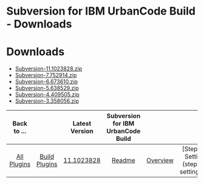 
Subversion for IBM UrbanCode Build - Downloads
==============================================

# Downloads

- [Subversion-11.1023828.zip](https://raw.githubusercontent.com/UrbanCode/IBM-UCB-PLUGINS/main/files/Subversion/Subversion-11.1023828.zip)
- [Subversion-7.752914.zip](https://raw.githubusercontent.com/UrbanCode/IBM-UCB-PLUGINS/main/files/Subversion/Subversion-7.752914.zip)
- [Subversion-6.673610.zip](https://raw.githubusercontent.com/UrbanCode/IBM-UCB-PLUGINS/main/files/Subversion/Subversion-6.673610.zip)
- [Subversion-5.638529.zip](https://raw.githubusercontent.com/UrbanCode/IBM-UCB-PLUGINS/main/files/Subversion/Subversion-5.638529.zip)
- [Subversion-4.409505.zip](https://raw.githubusercontent.com/UrbanCode/IBM-UCB-PLUGINS/main/files/Subversion/Subversion-4.409505.zip)
- [Subversion-3.358056.zip](https://raw.githubusercontent.com/UrbanCode/IBM-UCB-PLUGINS/main/files/Subversion/Subversion-3.358056.zip)

|Back to ...||Latest Version|Subversion for IBM UrbanCode Build |||
| :---: | :---: | :---: | :---: | :---: | :---: |
|[All Plugins](../../index.md)|[Build Plugins](../README.md)|[11.1023828](https://raw.githubusercontent.com/UrbanCode/IBM-UCB-PLUGINS/main/files/Subversion/Subversion-11.1023828.zip)|[Readme](README.md)|[Overview](overview.md)|[Steps and Settings](steps and settings.md)|
